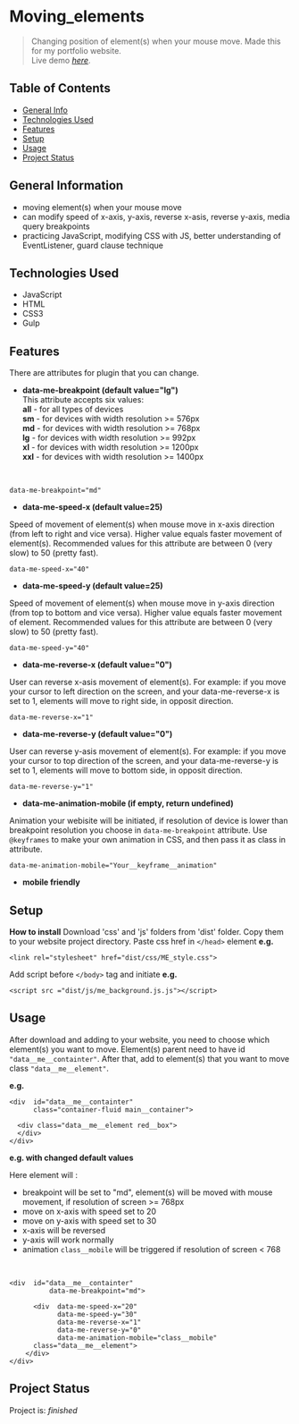 # Moving_elements
>Changing position of element(s) when your mouse move. Made this for my portfolio website.<br/>
> Live demo [_here_](https://htmlpreview.github.io/?https://github.com/WojcioTrue/moving_elements/blob/master/index.html).

## Table of Contents
* [General Info](#general-information)
* [Technologies Used](#technologies-used)
* [Features](#features)
* [Setup](#setup)
* [Usage](#usage)
* [Project Status](#project-status)


## General Information
- moving element(s) when your mouse move
- can modify speed of x-axis, y-axis, reverse x-asis, reverse y-axis, media query breakpoints
- practicing JavaScript, modifying CSS with JS, better understanding of EventListener, guard clause technique



## Technologies Used
- JavaScript
- HTML
- CSS3
- Gulp


## Features
There are attributes for plugin that you can change.

- **data-me-breakpoint (default value="lg")**<br/>
This attribute accepts six values:<br/>
**all** - for all types of devices<br/>
**sm** - for devices with width resolution >= 576px<br/>
**md** - for devices with width resolution >= 768px<br/>
**lg** - for devices with width resolution >= 992px<br/>
**xl** - for devices with width resolution >= 1200px<br/>
**xxl** - for devices with width resolution >= 1400px
<br/>

	data-me-breakpoint="md"

- **data-me-speed-x (default value=25)**

Speed of movement of element(s) when mouse move in x-axis direction (from left to right and vice versa). Higher value equals faster movement of element(s).
Recommended values for this attribute are between 0 (very slow) to 50 (pretty fast).

	data-me-speed-x="40"


- **data-me-speed-y (default value=25)**

Speed of movement of element(s) when mouse move in y-axis direction (from top to bottom and vice versa). Higher value equals faster movement of element.
Recommended values for this attribute are between 0 (very slow) to 50 (pretty fast).

	data-me-speed-y="40"


- **data-me-reverse-x (default value="0")**

User can reverse x-asis movement of element(s). For example: if you move your cursor to left direction on the screen, and your data-me-reverse-x is set to 1, elements will move to right side, in opposit direction.

	data-me-reverse-x="1"

- **data-me-reverse-y (default value="0")**

User can reverse y-asis movement of element(s). For example: if you move your cursor to top direction of the screen, and your data-me-reverse-y is set to 1, elements will move to bottom side, in opposit direction.

	data-me-reverse-y="1"
	
- **data-me-animation-mobile (if empty, return undefined)**

Animation your webisite will be initiated, if resolution of device is lower than breakpoint resolution you choose in `data-me-breakpoint` attribute. Use `@keyframes` to make your own animation in CSS, and then pass it as class in attribute. 

	data-me-animation-mobile="Your__keyframe__animation"

- **mobile friendly**

## Setup
**How to install**
Download 'css' and 'js' folders from 'dist' folder.
Copy them to your website project directory.
Paste css href in `</head>` element 
**e.g.**

    <link rel="stylesheet" href="dist/css/ME_style.css">
Add script before `</body>` tag and initiate
**e.g.**

    <script src ="dist/js/me_background.js.js"></script>

## Usage
After download and adding to your website, you need to choose which element(s) you want to move. Element(s) parent need to have id `"data__me__containter"`. After that, add to element(s) that you want to move class `"data__me__element"`.


**e.g.**

	<div  id="data__me__containter" 
          class="container-fluid main__container">

      <div class="data__me__element red__box">
      </div>
    </div>
    
**e.g. with changed default values**

Here element will :
- breakpoint will be set to "md", element(s) will be moved with mouse movement, if resolution of screen >= 768px
- move on x-axis with speed set to 20
- move on y-axis with speed set to 30
- x-axis will be reversed
- y-axis will work normally
- animation `class__mobile` will be triggered if resolution of screen < 768
<br/>

	<div  id="data__me__containter"
	          data-me-breakpoint="md">

	      <div  data-me-speed-x="20" 
	            data-me-speed-y="30" 
	            data-me-reverse-x="1"
	            data-me-reverse-y="0"
	            data-me-animation-mobile="class__mobile"
	      class="data__me__element">
	    </div>
	</div>

## Project Status
Project is: _finished_



